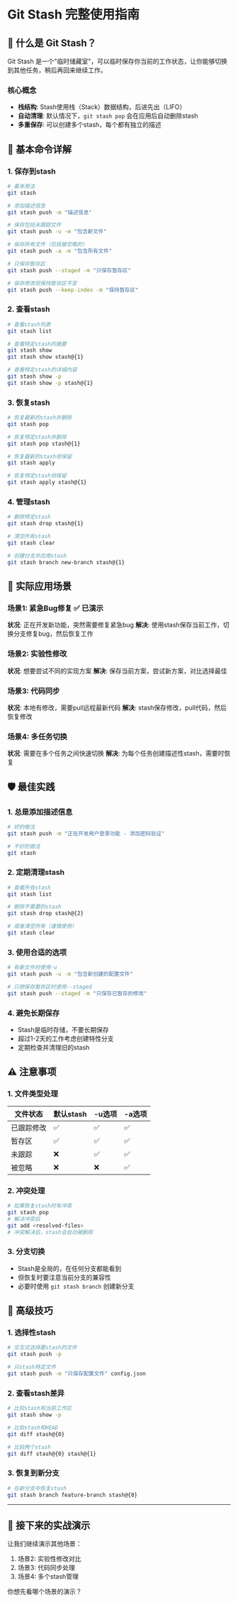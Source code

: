 # Git Stash 完整使用指南

## 🎯 什么是 Git Stash？

Git Stash 是一个"临时储藏室"，可以临时保存你当前的工作状态，让你能够切换到其他任务，稍后再回来继续工作。

### 核心概念
- **栈结构**: Stash使用栈（Stack）数据结构，后进先出（LIFO）
- **自动清理**: 默认情况下，`git stash pop` 会在应用后自动删除stash
- **多重保存**: 可以创建多个stash，每个都有独立的描述

## 🔧 基本命令详解

### 1. 保存到stash
```bash
# 基本用法
git stash

# 添加描述信息
git stash push -m "描述信息"

# 保存包括未跟踪文件
git stash push -u -m "包含新文件"

# 保存所有文件（包括被忽略的）
git stash push -a -m "包含所有文件"

# 只保存暂存区
git stash push --staged -m "只保存暂存区"

# 保存修改但保持暂存区不变
git stash push --keep-index -m "保持暂存区"
```

### 2. 查看stash
```bash
# 查看stash列表
git stash list

# 查看特定stash的摘要
git stash show
git stash show stash@{1}

# 查看特定stash的详细内容
git stash show -p
git stash show -p stash@{1}
```

### 3. 恢复stash
```bash
# 恢复最新的stash并删除
git stash pop

# 恢复特定stash并删除
git stash pop stash@{1}

# 恢复最新的stash但保留
git stash apply

# 恢复特定stash但保留
git stash apply stash@{1}
```

### 4. 管理stash
```bash
# 删除特定stash
git stash drop stash@{1}

# 清空所有stash
git stash clear

# 创建分支并应用stash
git stash branch new-branch stash@{1}
```

## 🎪 实际应用场景

### 场景1: 紧急Bug修复 ✅ 已演示
**状况**: 正在开发新功能，突然需要修复紧急bug
**解决**: 使用stash保存当前工作，切换分支修复bug，然后恢复工作

### 场景2: 实验性修改
**状况**: 想要尝试不同的实现方案
**解决**: 保存当前方案，尝试新方案，对比选择最佳

### 场景3: 代码同步
**状况**: 本地有修改，需要pull远程最新代码
**解决**: stash保存修改，pull代码，然后恢复修改

### 场景4: 多任务切换
**状况**: 需要在多个任务之间快速切换
**解决**: 为每个任务创建描述性stash，需要时恢复

## 🛡️ 最佳实践

### 1. 总是添加描述信息
```bash
# 好的做法
git stash push -m "正在开发用户登录功能 - 添加密码验证"

# 不好的做法
git stash
```

### 2. 定期清理stash
```bash
# 查看所有stash
git stash list

# 删除不需要的stash
git stash drop stash@{2}

# 或者清空所有（谨慎使用）
git stash clear
```

### 3. 使用合适的选项
```bash
# 有新文件时使用-u
git stash push -u -m "包含新创建的配置文件"

# 只想保存暂存区时使用--staged
git stash push --staged -m "只保存已暂存的修改"
```

### 4. 避免长期保存
- Stash是临时存储，不要长期保存
- 超过1-2天的工作考虑创建特性分支
- 定期检查并清理旧的stash

## ⚠️ 注意事项

### 1. 文件类型处理
| 文件状态 | 默认stash | -u选项 | -a选项 |
|----------|-----------|--------|--------|
| 已跟踪修改 | ✅ | ✅ | ✅ |
| 暂存区 | ✅ | ✅ | ✅ |
| 未跟踪 | ❌ | ✅ | ✅ |
| 被忽略 | ❌ | ❌ | ✅ |

### 2. 冲突处理
```bash
# 如果恢复stash时有冲突
git stash pop
# 解决冲突后
git add <resolved-files>
# 冲突解决后，stash会自动被删除
```

### 3. 分支切换
- Stash是全局的，在任何分支都能看到
- 但恢复时要注意当前分支的兼容性
- 必要时使用 `git stash branch` 创建新分支

## 🚀 高级技巧

### 1. 选择性stash
```bash
# 交互式选择要stash的文件
git stash push -p

# 只stash特定文件
git stash push -m "只保存配置文件" config.json
```

### 2. 查看stash差异
```bash
# 比较stash和当前工作区
git stash show -p

# 比较stash和HEAD
git diff stash@{0}

# 比较两个stash
git diff stash@{0} stash@{1}
```

### 3. 恢复到新分支
```bash
# 在新分支中恢复stash
git stash branch feature-branch stash@{0}
```

---

## 🎯 接下来的实战演示

让我们继续演示其他场景：
1. 场景2: 实验性修改对比
2. 场景3: 代码同步处理
3. 场景4: 多个stash管理

你想先看哪个场景的演示？
